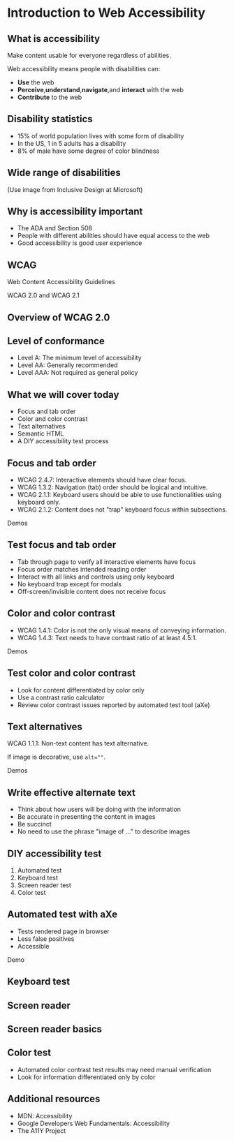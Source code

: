 # Introduction to Web Accessibility

## What is accessibility

Make content usable for everyone regardless of abilities.

Web accessibility means people with disabilities can:

- **Use** the web
- **Perceive**,**understand**,**navigate**,and **interact** with the web
- **Contribute** to the web

## Disability statistics

- 15% of world population lives with some form of disability
- In the US, 1 in 5 adults has a disability
- 8% of male have some degree of color blindness

## Wide range of disabilities

(Use image from Inclusive Design at Microsoft)

## Why is accessibility important

- The ADA and Section 508
- People with different abilities should have equal access to the web
- Good accessibility is good user experience

## WCAG

Web Content Accessibility Guidelines

WCAG 2.0 and WCAG 2.1

## Overview of WCAG 2.0

## Level of conformance

- Level A: The minimum level of accessibility
- Level AA: Generally recommended
- Level AAA: Not required as general policy

## What we will cover today

- Focus and tab order
- Color and color contrast
- Text alternatives
- Semantic HTML
- A DIY accessibility test process

## Focus and tab order

- WCAG 2.4.7: Interactive elements should have clear focus.
- WCAG 1.3.2: Navigation (tab) order should be logical and intuitive.
- WCAG 2.1.1: Keyboard users should be able to use functionalities using keyboard only.
- WCAG 2.1.2: Content does not "trap" keyboard focus within subsections.

Demos

## Test focus and tab order

- Tab through page to verify all interactive elements have focus
- Focus order matches intended reading order
- Interact with all links and controls using only keyboard
- No keyboard trap except for modals
- Off-screen/invisible content does not receive focus

## Color and color contrast

- WCAG 1.4.1: Color is not the only visual means of conveying information.
- WCAG 1.4.3: Text needs to have contrast ratio of at least 4.5:1.

Demos

## Test color and color contrast

- Look for content differentiated by color only
- Use a contrast ratio calculator
- Review color contrast issues reported by automated test tool (aXe)

## Text alternatives

WCAG 1.1.1: Non-text content has text alternative.

If image is decorative, use `alt=""`.

Demos

## Write effective alternate text

- Think about how users will be doing with the information
- Be accurate in presenting the content in images
- Be succinct
- No need to use the phrase "image of ..." to describe images

## DIY accessibility test

1. Automated test
2. Keyboard test
3. Screen reader test
4. Color test

## Automated test with aXe

- Tests rendered page in browser
- Less false positives
- Accessible

Demo

## Keyboard test

## Screen reader

## Screen reader basics

## Color test

- Automated color contrast test results may need manual verification
- Look for information differentiated only by color

## Additional resources

- MDN: Accessibility
- Google Developers Web Fundamentals: Accessibility
- The A11Y Project